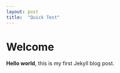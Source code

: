 ```yaml
---
layout: post
title:  "Quick Test"
---
```


# Welcome

**Hello world**, this is my first Jekyll blog post.

  <body>
<script type="text/javascript" id="jsFastForms" src="https://sfapi.sandbox.formstack.io/FormEngine/Scripts/Main.js?d=wdNlUyS0al8exSAHPjRy5qIkXAvvbNr7YDFL0rFjJwMn-EYnRMN68ur0bqlCOS5w"></script>
  </body>
